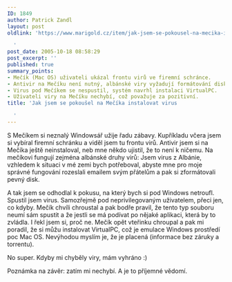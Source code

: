 ```yaml
---
ID: 1849
author: Patrick Zandl
layout: post
oldlink: 'https://www.marigold.cz/item/jak-jsem-se-pokousel-na-mecika-instalovat-virus

  '
post_date: 2005-10-18 08:58:29
post_excerpt: ''
published: true
summary_points:
- Mečík (Mac OS) uživateli ukázal frontu virů ve firemní schránce.
- Antivir na Mečíku není nutný, albánské viry vyžadují formátování disku.
- Virus pod Mečíkem se nespustil, systém navrhl instalaci VirtualPC.
- Uživateli viry na Mečíku nechybí, což považuje za pozitivní.
title: 'Jak jsem se pokoušel na Mečíka instalovat virus

  '
---
```


<p>S Mečíkem si neznalý Windowsář užije řadu zábavy. Kupříkladu včera jsem si vybíral firemní schránku a viděl jsem tu frontu virů. Antivir jsem si na Mečíka ještě neinstaloval, neb mne někdo ujistil, že to není k ničemu. Na mečíkovi fungují zejména albánské druhy virů: Jsem virus z Albánie, vzhledem k situaci v mé zemi bych potřeboval, abyste mne pro moje správné fungování rozeslali emailem svým přátelům a pak si zformátovali pevný disk. </p>

<p>A tak jsem se odhodlal k pokusu, na který bych si pod Windows netroufl. Spustil jsem virus. Samozřejmě pod neprivilegovaným uživatelem, přeci jen, co kdyby. Mečík chvíli chroustal a pak bodře pravil, že tento typ souboru neumí sám spustit a že jestli se má podívat po nějaké aplikaci, která by to zvládla. I řekl jsem si, proč ne. Mečík opět vteřinku chroupal a pak mi poradil, že si můžu instalovat VirtualPC, což je emulace Windows prostředí poc Mac OS. Nevýhodou myslím je, že je placená (informace bez záruky a torrentu). </p>

<p>No super. Kdyby mi chyběly viry, mám vyhráno :)</p>

<p>Poznámka na závěr: zatím mi nechybí. A je to příjemné vědomí.
</p>